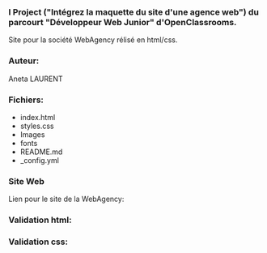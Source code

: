 <h3>I Project ("Intégrez la maquette du site d'une agence web") du parcourt "Développeur Web Junior" d'OpenClassrooms.</h3>
<p>Site pour la société WebAgency rélisé en html/css.</p>

<h3>Auteur:</h3>
<p>Aneta LAURENT</p>

<h3>Fichiers:</h3>
<ul>
  <li>index.html</li>
  <li>styles.css</li>
  <li>Images</li>
  <li>fonts</li>
  <li>README.md</li>	
  <li>_config.yml</li>

</ul>

<h3>Site Web</h3>
<p>Lien pour le site de la WebAgency: 

<h3>Validation html:</h3>
<p>  </p>
<h3>Validation css:</h3> 


